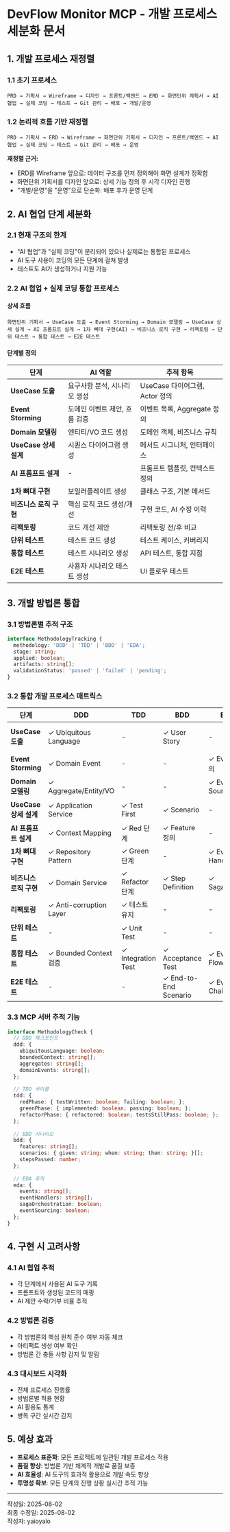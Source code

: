 # DevFlow Monitor MCP - 개발 프로세스 세분화 문서

## 1. 개발 프로세스 재정렬

### 1.1 초기 프로세스
```
PRD → 기획서 → Wireframe → 디자인 → 프론트/백엔드 → ERD → 화면단위 계획서 → AI 협업 → 실제 코딩 → 테스트 → Git 관리 → 배포 → 개발/운영
```

### 1.2 논리적 흐름 기반 재정렬
```
PRD → 기획서 → ERD → Wireframe → 화면단위 기획서 → 디자인 → 프론트/백엔드 → AI 협업 → 실제 코딩 → 테스트 → Git 관리 → 배포 → 운영
```

**재정렬 근거:**
- ERD를 Wireframe 앞으로: 데이터 구조를 먼저 정의해야 화면 설계가 정확함
- 화면단위 기획서를 디자인 앞으로: 상세 기능 정의 후 시각 디자인 진행
- "개발/운영"을 "운영"으로 단순화: 배포 후가 운영 단계

## 2. AI 협업 단계 세분화

### 2.1 현재 구조의 한계
- "AI 협업"과 "실제 코딩"이 분리되어 있으나 실제로는 통합된 프로세스
- AI 도구 사용이 코딩의 모든 단계에 걸쳐 발생
- 테스트도 AI가 생성하거나 지원 가능

### 2.2 AI 협업 + 실제 코딩 통합 프로세스

#### 상세 흐름
```
화면단위 기획서 → UseCase 도출 → Event Storming → Domain 모델링 → UseCase 상세 설계 → AI 프롬프트 설계 → 1차 뼈대 구현(AI) → 비즈니스 로직 구현 → 리팩토링 → 단위 테스트 → 통합 테스트 → E2E 테스트
```

#### 단계별 정의

| 단계 | AI 역할 | 추적 항목 |
|------|---------|-----------|
| **UseCase 도출** | 요구사항 분석, 시나리오 생성 | UseCase 다이어그램, Actor 정의 |
| **Event Storming** | 도메인 이벤트 제안, 흐름 검증 | 이벤트 목록, Aggregate 정의 |
| **Domain 모델링** | 엔티티/VO 코드 생성 | 도메인 객체, 비즈니스 규칙 |
| **UseCase 상세 설계** | 시퀀스 다이어그램 생성 | 메서드 시그니처, 인터페이스 |
| **AI 프롬프트 설계** | - | 프롬프트 템플릿, 컨텍스트 정의 |
| **1차 뼈대 구현** | 보일러플레이트 생성 | 클래스 구조, 기본 메서드 |
| **비즈니스 로직 구현** | 핵심 로직 코드 생성/개선 | 구현 코드, AI 수정 이력 |
| **리팩토링** | 코드 개선 제안 | 리팩토링 전/후 비교 |
| **단위 테스트** | 테스트 코드 생성 | 테스트 케이스, 커버리지 |
| **통합 테스트** | 테스트 시나리오 생성 | API 테스트, 통합 지점 |
| **E2E 테스트** | 사용자 시나리오 테스트 생성 | UI 플로우 테스트 |

## 3. 개발 방법론 통합

### 3.1 방법론별 추적 구조

```typescript
interface MethodologyTracking {
  methodology: 'DDD' | 'TDD' | 'BDD' | 'EDA';
  stage: string;
  applied: boolean;
  artifacts: string[];
  validationStatus: 'passed' | 'failed' | 'pending';
}
```

### 3.2 통합 개발 프로세스 매트릭스

| 단계 | DDD | TDD | BDD | EDA | 추적 항목 |
|------|-----|-----|-----|-----|-----------|
| **UseCase 도출** | ✓ Ubiquitous Language | - | ✓ User Story | - | 도메인 용어집, Given-When-Then |
| **Event Storming** | ✓ Domain Event | - | - | ✓ Event 정의 | 이벤트 목록, Command/Query |
| **Domain 모델링** | ✓ Aggregate/Entity/VO | - | - | ✓ Event Sourcing | 도메인 모델, 이벤트 스트림 |
| **UseCase 상세 설계** | ✓ Application Service | ✓ Test First | ✓ Scenario | - | 테스트 시나리오, 인터페이스 |
| **AI 프롬프트 설계** | ✓ Context Mapping | ✓ Red 단계 | ✓ Feature 정의 | - | 테스트 케이스, Feature 파일 |
| **1차 뼈대 구현** | ✓ Repository Pattern | ✓ Green 단계 | - | ✓ Event Handler | 패턴 적용, 테스트 통과 |
| **비즈니스 로직 구현** | ✓ Domain Service | ✓ Refactor 단계 | ✓ Step Definition | ✓ Saga/CQRS | 핵심 로직, 이벤트 처리 |
| **리팩토링** | ✓ Anti-corruption Layer | ✓ 테스트 유지 | - | - | 경계 컨텍스트, 테스트 커버리지 |
| **단위 테스트** | - | ✓ Unit Test | - | - | 테스트 결과, 커버리지 |
| **통합 테스트** | ✓ Bounded Context 검증 | ✓ Integration Test | ✓ Acceptance Test | ✓ Event Flow | 컨텍스트 통합, 이벤트 추적 |
| **E2E 테스트** | - | - | ✓ End-to-End Scenario | ✓ Event Chain | 시나리오 검증, 이벤트 체인 |

### 3.3 MCP 서버 추적 기능

```typescript
interface MethodologyCheck {
  // DDD 체크포인트
  ddd: {
    ubiquitousLanguage: boolean;
    boundedContext: string[];
    aggregates: string[];
    domainEvents: string[];
  };
  
  // TDD 사이클
  tdd: {
    redPhase: { testWritten: boolean; failing: boolean; };
    greenPhase: { implemented: boolean; passing: boolean; };
    refactorPhase: { refactored: boolean; testsStillPass: boolean; };
  };
  
  // BDD 시나리오
  bdd: {
    features: string[];
    scenarios: { given: string; when: string; then: string; }[];
    stepsPassed: number;
  };
  
  // EDA 추적
  eda: {
    events: string[];
    eventHandlers: string[];
    sagaOrchestration: boolean;
    eventSourcing: boolean;
  };
}
```

## 4. 구현 시 고려사항

### 4.1 AI 협업 추적
- 각 단계에서 사용된 AI 도구 기록
- 프롬프트와 생성된 코드의 매핑
- AI 제안 수락/거부 비율 추적

### 4.2 방법론 검증
- 각 방법론의 핵심 원칙 준수 여부 자동 체크
- 아티팩트 생성 여부 확인
- 방법론 간 충돌 사항 감지 및 알림

### 4.3 대시보드 시각화
- 전체 프로세스 진행률
- 방법론별 적용 현황
- AI 활용도 통계
- 병목 구간 실시간 감지

## 5. 예상 효과

- **프로세스 표준화**: 모든 프로젝트에 일관된 개발 프로세스 적용
- **품질 향상**: 방법론 기반 체계적 개발로 품질 보증
- **AI 효율성**: AI 도구의 효과적 활용으로 개발 속도 향상
- **투명성 확보**: 모든 단계의 진행 상황 실시간 추적 가능

---

작성일: 2025-08-02  
최종 수정일: 2025-08-02  
작성자: yaioyaio